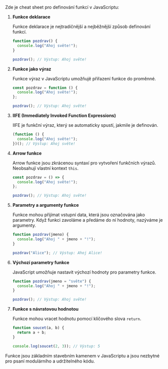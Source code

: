 Zde je cheat sheet pro definování funkcí v JavaScriptu:

1. **Funkce deklarace**

   Funkce deklarace je nejtradičnější a nejběžnější způsob definování funkcí.

   ```javascript
   function pozdrav() {
     console.log("Ahoj světe!");
   }

   pozdrav(); // Výstup: Ahoj světe!
   ```

2. **Funkce jako výraz**

   Funkce výraz v JavaScriptu umožňujě přiřazení funkce do proměnné.

   ```javascript
   const pozdrav = function () {
     console.log("Ahoj světe!");
   };

   pozdrav(); // Výstup: Ahoj světe!
   ```

3. **IIFE (Immediately Invoked Function Expressions)**

   IIFE je funkční výraz, který se automaticky spustí, jakmile je definován.

   ```javascript
   (function () {
     console.log("Ahoj světe!");
   })(); // Výstup: Ahoj světe!
   ```

4. **Arrow funkce**

   Arrow funkce jsou zkrácenou syntaxí pro vytvoření funkčních výrazů. Neobsahují vlastní kontext `this`.

   ```javascript
   const pozdrav = () => {
     console.log("Ahoj světe!");
   };

   pozdrav(); // Výstup: Ahoj světe!
   ```

5. **Parametry a argumenty funkce**

   Funkce mohou přijímat vstupní data, která jsou označována jako parametry. Když funkci zavoláme a předáme do ní hodnoty, nazýváme je argumenty.

   ```javascript
   function pozdrav(jmeno) {
     console.log("Ahoj " + jmeno + "!");
   }

   pozdrav("Alice"); // Výstup: Ahoj Alice!
   ```

6. **Výchozí parametry funkce**

   JavaScript umožňuje nastavit výchozí hodnoty pro parametry funkce.

   ```javascript
   function pozdrav(jmeno = "světe") {
     console.log("Ahoj " + jmeno + "!");
   }

   pozdrav(); // Výstup: Ahoj světe!
   ```

7. **Funkce s návratovou hodnotou**

   Funkce mohou vracet hodnotu pomocí klíčového slova `return`.

   ```javascript
   function soucet(a, b) {
     return a + b;
   }

   console.log(soucet(2, 3)); // Výstup: 5
   ```

Funkce jsou základním stavebním kamenem v JavaScriptu a jsou nezbytné pro psaní modulárního a udržitelného kódu.
